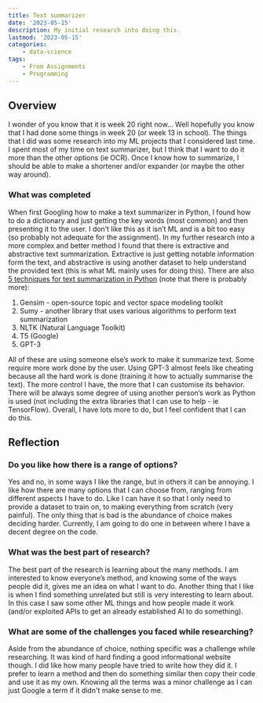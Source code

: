 ```yaml
---
title: Text summarizer
date: '2023-05-15'
description: My initial research into doing this.
lastmod: '2023-05-15'
categories:
    - data-science
tags:
    - From Assignments
    - Programming
---
```


## Overview

I wonder of you know that it is week 20 right now… Well hopefully you know that I had done some things in week 20 (or week 13 in school). The things that I did was some research into my ML projects that I considered last time. I spent most of my time on text summarizer, but I think that I want to do it more than the other options (ie OCR). Once I know how to summarize, I should be able to make a shortener and/or expander (or maybe the other way around).

### What was completed

When first Googling how to make a text summarizer in Python, I found how to do a dictionary and just getting the key words (most common) and then presenting it to the user. I don’t like this as it isn’t ML and is a bit too easy (so probably not adequate for the assignment). In my further research into a more complex and better method I found that there is extractive and abstractive text summarization. Extractive is just getting notable information form the text, and abstractive is using another dataset to help understand the provided text (this is what ML mainly uses for doing this). There are also [5 techniques for text summarization in Python](https://www.turing.com/kb/5-powerful-text-summarization-techniques-in-python) (note that there is probably more):

1. Gensim - open-source topic and vector space modeling toolkit
2. Sumy - another library that uses various algorithms to perform text summarization
3. NLTK (Natural Language Toolkit)
4. T5 (Google)
5. GPT-3

All of these are using someone else’s work to make it summarize text. Some require more work done by the user. Using GPT-3 almost feels like cheating because all the hard work is done (training it how to actually summarise the text). The more control I have, the more that I can customise its behavior. There will be always some degree of using another person’s work as Python is used (not including the extra libraries that I can use to help - ie TensorFlow). Overall, I have lots more to do, but I feel confident that I can do this.

## Reflection

### Do you like how there is a range of options?

Yes and no, in some ways I like the range, but in others it can be annoying. I like how there are many options that I can choose from, ranging from different aspects I have to do. Like I can have it so that I only need to provide a dataset to train on, to making everything from scratch (very painful). The only thing that is bad is the abundance of choice makes deciding harder. Currently, I am going to do one in between where I have a decent degree on the code.

### What was the best part of research?

The best part of the research is learning about the many methods. I am interested to know everyone’s method, and knowing some of the ways people did it, gives me an idea on what I want to do. Another thing that I like is when I find something unrelated but still is very interesting to learn about. In this case I saw some other ML things and how people made it work (and/or exploited APIs to get an already established AI to do something).

### What are some of the challenges you faced while researching?

Aside from the abundance of choice, nothing specific was a challenge while researching. It was kind of hard finding a good informational website though. I did like how many people have tried to write how they did it. I prefer to learn a method and then do something similar then copy their code and use it as my own. Knowing all the terms was a minor challenge as I can just Google a term if it didn't make sense to me.
